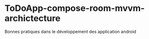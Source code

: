 # ToDoApp-compose-room-mvvm-archictecture
Bonnes pratiques dans le développement des application android
